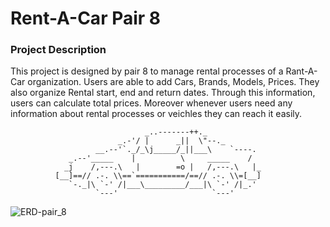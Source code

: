 # Rent-A-Car Pair 8

### Project Description
This project is designed by pair 8 to manage rental processes of a Rant-A-Car organization.
Users are able to add Cars, Brands, Models, Prices. 
They also organize Rental start, end and return dates.
Through this information, users can calculate total prices.
Moreover whenever users need any information about rental processes or veichles
they can reach it easily.







                                  _..-------++._
                            _.-'/ |      _||  \"--._
                       __.--'`._/_\j_____/_||___\    `----.
                 _.--'_____    |          \     _____    /
                _j    /,---.\   |        =o |   /,---.\   |_
              [__]==// .-. \\==`===========/==// .-. \\=[__]
                 `-._|\ `-' /|___\_________/___|\ `-' /|_.'
                       `---'                     `---'


![ERD-pair_8](https://github.com/fsoymaz/rent-a-car-pair8/assets/106733511/5a6e59ed-4f9a-4b97-8318-020ec0ea57e1)

